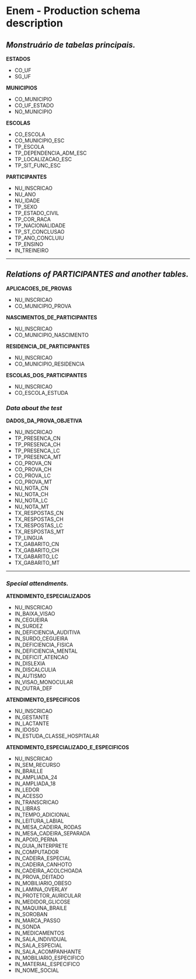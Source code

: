 # Enem - Production schema description
## *Monstruário de tabelas principais.*

**ESTADOS**
- CO_UF
- SG_UF

**MUNICIPIOS**
- CO_MUNICIPIO
- CO_UF_ESTADO
- NO_MUNICIPIO

**ESCOLAS**
- CO_ESCOLA
- CO_MUNICIPIO_ESC
- TP_ESCOLA
- TP_DEPENDENCIA_ADM_ESC
- TP_LOCALIZACAO_ESC
- TP_SIT_FUNC_ESC

**PARTICIPANTES**
- NU_INSCRICAO
- NU_ANO
- NU_IDADE
- TP_SEXO
- TP_ESTADO_CIVIL
- TP_COR_RACA
- TP_NACIONALIDADE
- TP_ST_CONCLUSAO
- TP_ANO_CONCLUIU
- TP_ENSINO
- IN_TREINEIRO
---

## *Relations of PARTICIPANTES and another tables.*
**APLICACOES_DE_PROVAS**
- NU_INSCRICAO
- CO_MUNICIPIO_PROVA

**NASCIMENTOS_DE_PARTICIPANTES**
- NU_INSCRICAO
- CO_MUNICIPIO_NASCIMENTO

**RESIDENCIA_DE_PARTICIPANTES**
- NU_INSCRICAO
- CO_MUNICIPIO_RESIDENCIA

**ESCOLAS_DOS_PARTICIPANTES**
- NU_INSCRICAO
- CO_ESCOLA_ESTUDA

### *Data about the test*
**DADOS_DA_PROVA_OBJETIVA**
- NU_INSCRICAO
- TP_PRESENCA_CN
- TP_PRESENCA_CH
- TP_PRESENCA_LC
- TP_PRESENCA_MT
- CO_PROVA_CN
- CO_PROVA_CH
- CO_PROVA_LC
- CO_PROVA_MT
- NU_NOTA_CN
- NU_NOTA_CH
- NU_NOTA_LC
- NU_NOTA_MT
- TX_RESPOSTAS_CN
- TX_RESPOSTAS_CH
- TX_RESPOSTAS_LC
- TX_RESPOSTAS_MT
- TP_LINGUA
- TX_GABARITO_CN
- TX_GABARITO_CH
- TX_GABARITO_LC
- TX_GABARITO_MT
---

### *Special attendments.*
**ATENDIMENTO_ESPECIALIZADOS**
- NU_INSCRICAO
- IN_BAIXA_VISAO
- IN_CEGUEIRA
- IN_SURDEZ
- IN_DEFICIENCIA_AUDITIVA
- IN_SURDO_CEGUEIRA
- IN_DEFICIENCIA_FISICA
- IN_DEFICIENCIA_MENTAL
- IN_DEFICIT_ATENCAO
- IN_DISLEXIA
- IN_DISCALCULIA
- IN_AUTISMO
- IN_VISAO_MONOCULAR
- IN_OUTRA_DEF

**ATENDIMENTO_ESPECIFICOS**
- NU_INSCRICAO
- IN_GESTANTE
- IN_LACTANTE
- IN_IDOSO
- IN_ESTUDA_CLASSE_HOSPITALAR

**ATENDIMENTO_ESPECIALIZADO_E_ESPECIFICOS**
- NU_INSCRICAO
- IN_SEM_RECURSO
- IN_BRAILLE
- IN_AMPLIADA_24
- IN_AMPLIADA_18
- IN_LEDOR
- IN_ACESSO
- IN_TRANSCRICAO
- IN_LIBRAS
- IN_TEMPO_ADICIONAL
- IN_LEITURA_LABIAL
- IN_MESA_CADEIRA_RODAS
- IN_MESA_CADEIRA_SEPARADA
- IN_APOIO_PERNA
- IN_GUIA_INTERPRETE
- IN_COMPUTADOR
- IN_CADEIRA_ESPECIAL
- IN_CADEIRA_CANHOTO
- IN_CADEIRA_ACOLCHOADA
- IN_PROVA_DEITADO
- IN_MOBILIARIO_OBESO
- IN_LAMINA_OVERLAY
- IN_PROTETOR_AURICULAR
- IN_MEDIDOR_GLICOSE
- IN_MAQUINA_BRAILE
- IN_SOROBAN
- IN_MARCA_PASSO
- IN_SONDA
- IN_MEDICAMENTOS
- IN_SALA_INDIVIDUAL
- IN_SALA_ESPECIAL
- IN_SALA_ACOMPANHANTE
- IN_MOBILIARIO_ESPECIFICO
- IN_MATERIAL_ESPECIFICO
- IN_NOME_SOCIAL